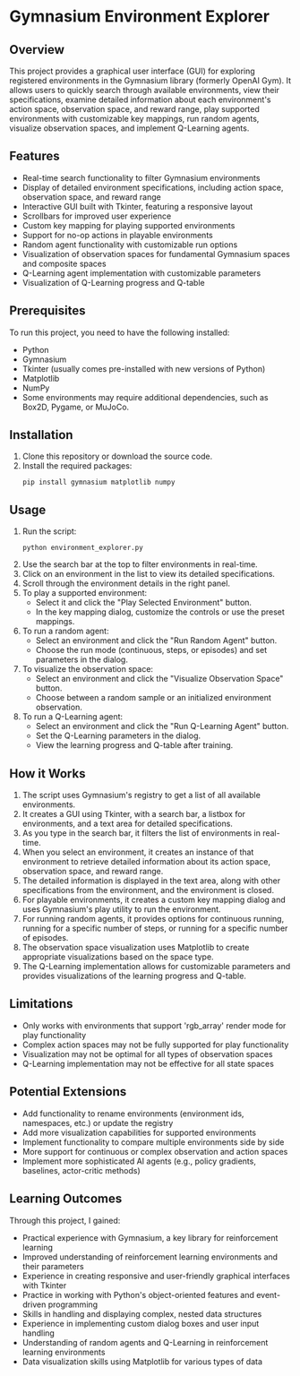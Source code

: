 # Gymnasium Environment Explorer

## Overview
This project provides a graphical user interface (GUI) for exploring registered environments in the Gymnasium library (formerly OpenAI Gym). It allows users to quickly search through available environments, view their specifications, examine detailed information about each environment's action space, observation space, and reward range, play supported environments with customizable key mappings, run random agents, visualize observation spaces, and implement Q-Learning agents.

## Features
- Real-time search functionality to filter Gymnasium environments
- Display of detailed environment specifications, including action space, observation space, and reward range
- Interactive GUI built with Tkinter, featuring a responsive layout
- Scrollbars for improved user experience
- Custom key mapping for playing supported environments
- Support for no-op actions in playable environments
- Random agent functionality with customizable run options
- Visualization of observation spaces for fundamental Gymnasium spaces and composite spaces
- Q-Learning agent implementation with customizable parameters
- Visualization of Q-Learning progress and Q-table

## Prerequisites
To run this project, you need to have the following installed:
- Python
- Gymnasium
- Tkinter (usually comes pre-installed with new versions of Python)
- Matplotlib
- NumPy
- Some environments may require additional dependencies, such as Box2D, Pygame, or MuJoCo.

## Installation
1. Clone this repository or download the source code.
2. Install the required packages:
   ```
   pip install gymnasium matplotlib numpy
   ```

## Usage
1. Run the script:
   ```
   python environment_explorer.py
   ```
2. Use the search bar at the top to filter environments in real-time.
3. Click on an environment in the list to view its detailed specifications.
4. Scroll through the environment details in the right panel.
5. To play a supported environment:
   - Select it and click the "Play Selected Environment" button.
   - In the key mapping dialog, customize the controls or use the preset mappings.
6. To run a random agent:
   - Select an environment and click the "Run Random Agent" button.
   - Choose the run mode (continuous, steps, or episodes) and set parameters in the dialog.
7. To visualize the observation space:
   - Select an environment and click the "Visualize Observation Space" button.
   - Choose between a random sample or an initialized environment observation.
8. To run a Q-Learning agent:
   - Select an environment and click the "Run Q-Learning Agent" button.
   - Set the Q-Learning parameters in the dialog.
   - View the learning progress and Q-table after training.

## How it Works
1. The script uses Gymnasium's registry to get a list of all available environments.
2. It creates a GUI using Tkinter, with a search bar, a listbox for environments, and a text area for detailed specifications.
3. As you type in the search bar, it filters the list of environments in real-time.
4. When you select an environment, it creates an instance of that environment to retrieve detailed information about its action space, observation space, and reward range.
5. The detailed information is displayed in the text area, along with other specifications from the environment, and the environment is closed.
6. For playable environments, it creates a custom key mapping dialog and uses Gymnasium's play utility to run the environment.
7. For running random agents, it provides options for continuous running, running for a specific number of steps, or running for a specific number of episodes.
8. The observation space visualization uses Matplotlib to create appropriate visualizations based on the space type.
9. The Q-Learning implementation allows for customizable parameters and provides visualizations of the learning progress and Q-table.

## Limitations
- Only works with environments that support 'rgb_array' render mode for play functionality
- Complex action spaces may not be fully supported for play functionality
- Visualization may not be optimal for all types of observation spaces
- Q-Learning implementation may not be effective for all state spaces

## Potential Extensions
- Add functionality to rename environments (environment ids, namespaces, etc.) or update the registry
- Add more visualization capabilities for supported environments
- Implement functionality to compare multiple environments side by side
- More support for continuous or complex observation and action spaces
- Implement more sophisticated AI agents (e.g., policy gradients, baselines, actor-critic methods)

## Learning Outcomes
Through this project, I gained:
- Practical experience with Gymnasium, a key library for reinforcement learning
- Improved understanding of reinforcement learning environments and their parameters
- Experience in creating responsive and user-friendly graphical interfaces with Tkinter
- Practice in working with Python's object-oriented features and event-driven programming
- Skills in handling and displaying complex, nested data structures
- Experience in implementing custom dialog boxes and user input handling
- Understanding of random agents and Q-Learning in reinforcement learning environments
- Data visualization skills using Matplotlib for various types of data

